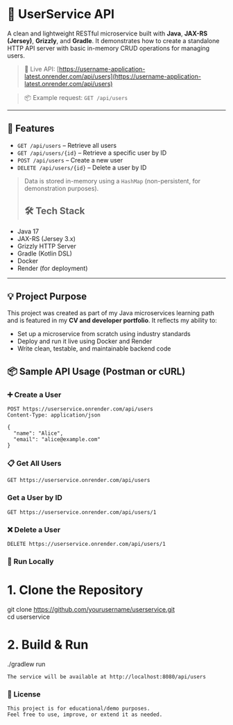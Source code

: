 # 👤 UserService API

A clean and lightweight RESTful microservice built with **Java**, **JAX-RS (Jersey)**, **Grizzly**, and **Gradle**. It demonstrates how to create a standalone HTTP API server with basic in-memory CRUD operations for managing users.

> 🧪 Live API: [https://username-application-latest.onrender.com/api/users](https://username-application-latest.onrender.com/api/users)
  
> 📦 Example request: `GET /api/users`

---

## 🚀 Features

- `GET /api/users` – Retrieve all users
- `GET /api/users/{id}` – Retrieve a specific user by ID
- `POST /api/users` – Create a new user
- `DELETE /api/users/{id}` – Delete a user by ID

> Data is stored in-memory using a `HashMap` (non-persistent, for demonstration purposes).
>
> ## 🛠️ Tech Stack

- Java 17
- JAX-RS (Jersey 3.x)
- Grizzly HTTP Server
- Gradle (Kotlin DSL)
- Docker
- Render (for deployment)

---

## 💡 Project Purpose

This project was created as part of my Java microservices learning path and is featured in my **CV and developer portfolio**. It reflects my ability to:
- Set up a microservice from scratch using industry standards
- Deploy and run it live using Docker and Render
- Write clean, testable, and maintainable backend code


## 📦 Sample API Usage (Postman or cURL)

### ➕ Create a User

```http
POST https://userservice.onrender.com/api/users
Content-Type: application/json

{
  "name": "Alice",
  "email": "alice@example.com"
}
```
### 📋 Get All Users

```http
GET https://userservice.onrender.com/api/users
```
### Get a User by ID

```http
GET https://userservice.onrender.com/api/users/1
```
### ❌ Delete a User

```http
DELETE https://userservice.onrender.com/api/users/1
```
### 🧪 Run Locally
# 1. Clone the Repository

git clone https://github.com/yourusername/userservice.git  
cd userservice

# 2. Build & Run

./gradlew run

```http
The service will be available at http://localhost:8080/api/users
```
### 📄 License
```
This project is for educational/demo purposes.
Feel free to use, improve, or extend it as needed.
```
